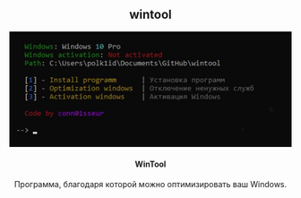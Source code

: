 <div align="center">
  <h2>wintool</h2>
  <img src="https://github.com/conn01sseur/wintool/blob/main/img/photo_2024-04-12_06-11-54.jpg" alt="PNG" style="width:auto; height:auto"/>
  <h4>WinTool</h4>
  <p>Программа, благодаря которой можно оптимизировать ваш Windows.</p>
</div>

